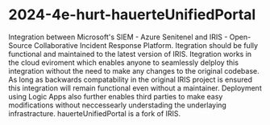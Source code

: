 # 2024-4e-hurt-hauerteUnifiedPortal

Integration between Microsoft's SIEM - Azure Senitenel and IRIS  - Open-Source Collaborative Incident Response Platform. Itegration should be fully functional and maintained to the latest version of IRIS. Itegration works in the cloud eviroment which enables anyone to seamlessly delploy this integration without the need to make any changes to the original codebase. As long as backwards compatability in the original IRIS project is ensured this integration will remain functional even without a maintainer. Deployment using Logic Apps also further enables third parties to make easy modifications without neccessearly understading the underlaying infrastracture. hauerteUnifiedPortal is a fork of IRIS. 
